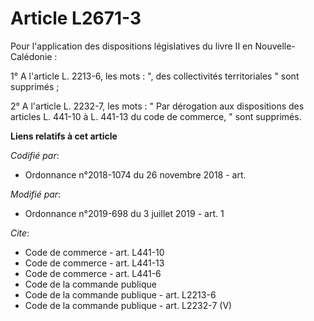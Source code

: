 # Article L2671-3

Pour l'application des dispositions législatives du livre II en Nouvelle-Calédonie : 

1° A l'article L. 2213-6, les mots : ", des collectivités territoriales " sont supprimés ; 

2° A l'article L. 2232-7, les mots : " Par dérogation aux dispositions des articles L. 441-10 à L. 441-13 du code de
commerce, " sont supprimés.

**Liens relatifs à cet article**

_Codifié par_:

  - Ordonnance n°2018-1074 du 26 novembre 2018 - art.

_Modifié par_:

  - Ordonnance n°2019-698 du 3 juillet 2019 - art. 1

_Cite_:

  - Code de commerce - art. L441-10
  - Code de commerce - art. L441-13
  - Code de commerce - art. L441-6
  - Code de la commande publique
  - Code de la commande publique - art. L2213-6
  - Code de la commande publique - art. L2232-7 (V)
